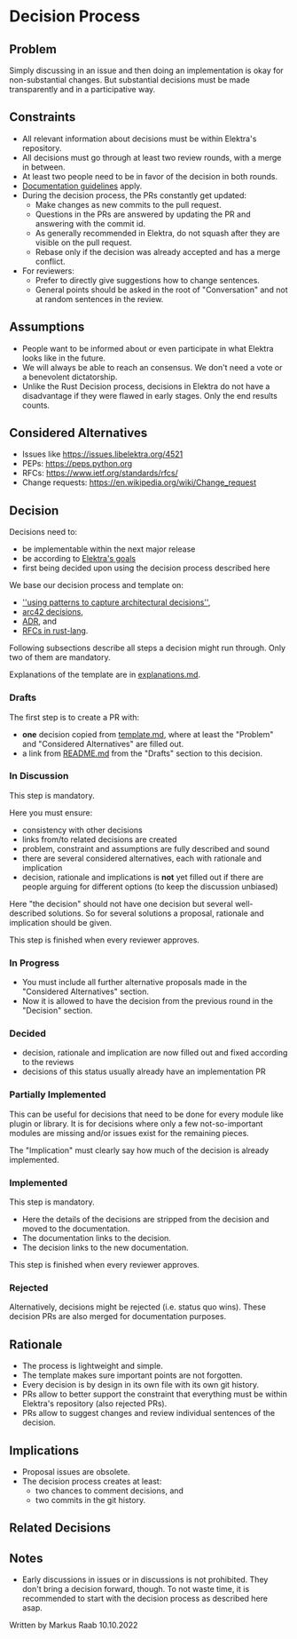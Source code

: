 # Decision Process

## Problem

Simply discussing in an issue and then doing an implementation is okay for non-substantial changes.
But substantial decisions must be made transparently and in a participative way.

## Constraints

- All relevant information about decisions must be within Elektra's repository.
- All decisions must go through at least two review rounds, with a merge in between.
- At least two people need to be in favor of the decision in both rounds.
- [Documentation guidelines](/doc/contrib/documentation.md) apply.
- During the decision process, the PRs constantly get updated:
  - Make changes as new commits to the pull request.
  - Questions in the PRs are answered by updating the PR and answering with the commit id.
  - As generally recommended in Elektra, do not squash after they are visible on the pull request.
  - Rebase only if the decision was already accepted and has a merge conflict.
- For reviewers:
  - Prefer to directly give suggestions how to change sentences.
  - General points should be asked in the root of "Conversation" and not at random sentences in the review.

## Assumptions

- People want to be informed about or even participate in what Elektra looks like in the future.
- We will always be able to reach an consensus.
  We don't need a vote or a benevolent dictatorship.
- Unlike the Rust Decision process, decisions in Elektra do not have a disadvantage if they were flawed in early stages.
  Only the end results counts.

## Considered Alternatives

- Issues like https://issues.libelektra.org/4521
- PEPs: https://peps.python.org
- RFCs: https://www.ietf.org/standards/rfcs/
- Change requests: https://en.wikipedia.org/wiki/Change_request

## Decision

Decisions need to:

- be implementable within the next major release
- be according to [Elektra's goals](/doc/GOALS.md)
- first being decided upon using the decision process described here

We base our decision process and template on:

- [''using patterns to capture architectural decisions''](https://dl.acm.org/doi/10.1109/MS.2007.124),
- [arc42 decisions](http://docs.arc42.org/section-9/),
- [ADR](https://adr.github.io/), and
- [RFCs in rust-lang](https://github.com/rust-lang/rfcs).

Following subsections describe all steps a decision might run through.
Only two of them are mandatory.

Explanations of the template are in [explanations.md](explanations.md).

### Drafts

The first step is to create a PR with:

- **one** decision copied from [template.md](template.md), where at least the "Problem" and "Considered Alternatives" are filled out.
- a link from [README.md](README.md) from the "Drafts" section to this decision.

### In Discussion

This step is mandatory.

Here you must ensure:

- consistency with other decisions
- links from/to related decisions are created
- problem, constraint and assumptions are fully described and sound
- there are several considered alternatives, each with rationale and implication
- decision, rationale and implications is **not** yet filled out if there are people arguing for different options (to keep the discussion unbiased)

Here "the decision" should not have one decision but several well-described solutions.
So for several solutions a proposal, rationale and implication should be given.

This step is finished when every reviewer approves.

### In Progress

- You must include all further alternative proposals made in the "Considered Alternatives" section.
- Now it is allowed to have the decision from the previous round in the "Decision" section.

### Decided

- decision, rationale and implication are now filled out and fixed according to the reviews
- decisions of this status usually already have an implementation PR

### Partially Implemented

This can be useful for decisions that need to be done for every module like plugin or library.
It is for decisions where only a few not-so-important modules are missing and/or issues exist for the remaining pieces.

The "Implication" must clearly say how much of the decision is already implemented.

### Implemented

This step is mandatory.

- Here the details of the decisions are stripped from the decision and moved to the documentation.
- The documentation links to the decision.
- The decision links to the new documentation.

This step is finished when every reviewer approves.

### Rejected

Alternatively, decisions might be rejected (i.e. status quo wins).
These decision PRs are also merged for documentation purposes.

## Rationale

- The process is lightweight and simple.
- The template makes sure important points are not forgotten.
- Every decision is by design in its own file with its own git history.
- PRs allow to better support the constraint that everything must be within Elektra's repository (also rejected PRs).
- PRs allow to suggest changes and review individual sentences of the decision.

## Implications

- Proposal issues are obsolete.
- The decision process creates at least:
  - two chances to comment decisions, and
  - two commits in the git history.

## Related Decisions

## Notes

- Early discussions in issues or in discussions is not prohibited.
  They don't bring a decision forward, though.
  To not waste time, it is recommended to start with the decision process as described here asap.

Written by Markus Raab 10.10.2022
